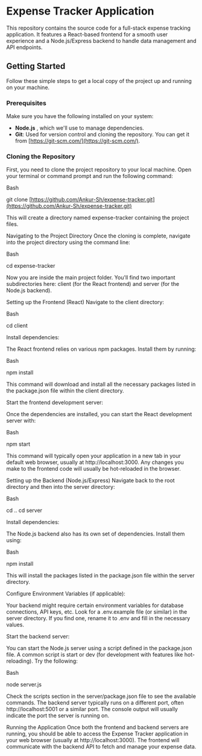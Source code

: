 # Expense Tracker Application

This repository contains the source code for a full-stack expense tracking application. It features a React-based frontend for a smooth user experience and a Node.js/Express backend to handle data management and API endpoints.

## Getting Started

Follow these simple steps to get a local copy of the project up and running on your machine.

### Prerequisites

Make sure you have the following installed on your system:

* **Node.js** , which we'll use to manage dependencies.
* **Git**: Used for version control and cloning the repository. You can get it from [https://git-scm.com/](https://git-scm.com/).

### Cloning the Repository

First, you need to clone the project repository to your local machine. Open your terminal or command prompt and run the following command:

Bash

git clone [https://github.com/Ankur-Sh/expense-tracker.git](https://github.com/Ankur-Sh/expense-tracker.git)

This will create a directory named expense-tracker containing the project files.

Navigating to the Project Directory
Once the cloning is complete, navigate into the project directory using the command line:

Bash

cd expense-tracker

Now you are inside the main project folder. You'll find two important subdirectories here: client (for the React frontend) and server (for the Node.js backend).

Setting up the Frontend (React)
Navigate to the client directory:

Bash

cd client

Install dependencies:

The React frontend relies on various npm packages. Install them by running:

Bash

npm install

This command will download and install all the necessary packages listed in the package.json file within the client directory.

Start the frontend development server:

Once the dependencies are installed, you can start the React development server with:

Bash

npm start

This command will typically open your application in a new tab in your default web browser, usually at http://localhost:3000. Any changes you make to the frontend code will usually be hot-reloaded in the browser.

Setting up the Backend (Node.js/Express)
Navigate back to the root directory and then into the server directory:

Bash

cd ..
cd server

Install dependencies:

The Node.js backend also has its own set of dependencies. Install them using:

Bash

npm install

This will install the packages listed in the package.json file within the server directory.

Configure Environment Variables (if applicable):

Your backend might require certain environment variables for database connections, API keys, etc. Look for a .env.example file (or similar) in the server directory. If you find one, rename it to .env and fill in the necessary values.

Start the backend server:

You can start the Node.js server using a script defined in the package.json file. A common script is start or dev (for development with features like hot-reloading). Try the following:

Bash

node server.js

Check the scripts section in the server/package.json file to see the available commands. The backend server typically runs on a different port, often http://localhost:5001 or a similar port. The console output will usually indicate the port the server is running on.

Running the Application
Once both the frontend and backend servers are running, you should be able to access the Expense Tracker application in your web browser (usually at http://localhost:3000). The frontend will communicate with the backend API to fetch and manage your expense data.
